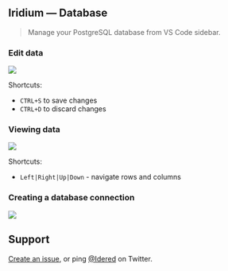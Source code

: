## Iridium — Database

> Manage your PostgreSQL database from VS Code sidebar.

### Edit data

![](https://i.imgur.com/5Hrb9K7.gif)

Shortcuts:
- `CTRL+S` to save changes
- `CTRL+D` to discard changes

### Viewing data

![](https://i.imgur.com/QKRvO7B.gif)

Shortcuts:
- `Left|Right|Up|Down` - navigate rows and columns

### Creating a database connection

![](https://i.imgur.com/p4ZxSou.gif)

## Support

[Create an issue](https://github.com/idered/iridium/issues), or ping [@Idered](https://twitter.com/Idered) on Twitter.
